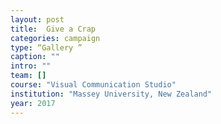 ```yaml
---
layout: post
title:  Give a Crap
categories: campaign
type: “Gallery ”
caption: ""
intro: ""
team: []
course: "Visual Communication Studio"
institution: "Massey University, New Zealand"
year: 2017
---
```

